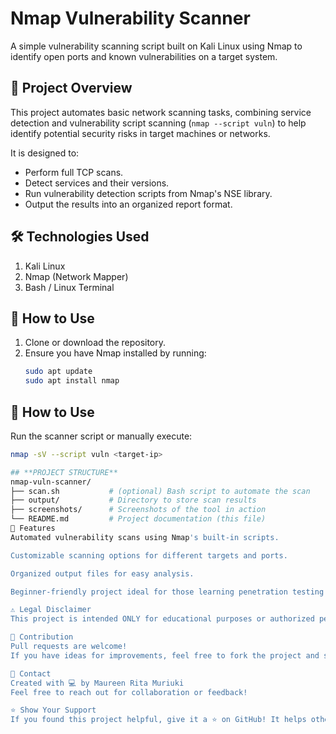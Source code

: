# **Nmap Vulnerability Scanner**

A simple vulnerability scanning script built on Kali Linux using Nmap to identify open ports and known vulnerabilities on a target system.

## **📖 Project Overview**
This project automates basic network scanning tasks, combining service detection and vulnerability script scanning (`nmap --script vuln`) to help identify potential security risks in target machines or networks.

It is designed to:

- Perform full TCP scans.
- Detect services and their versions.
- Run vulnerability detection scripts from Nmap's NSE library.
- Output the results into an organized report format.

## **🛠 Technologies Used**
1. Kali Linux
2. Nmap (Network Mapper)
3. Bash / Linux Terminal

## **🚀 How to Use**
1. Clone or download the repository.
2. Ensure you have Nmap installed by running:
   ```bash
   sudo apt update
   sudo apt install nmap
## 🚀 How to Use

Run the scanner script or manually execute:

```bash
nmap -sV --script vuln <target-ip>

## **PROJECT STRUCTURE**
nmap-vuln-scanner/
├── scan.sh           # (optional) Bash script to automate the scan
├── output/           # Directory to store scan results
├── screenshots/      # Screenshots of the tool in action
└── README.md         # Project documentation (this file)
🎯 Features
Automated vulnerability scans using Nmap's built-in scripts.

Customizable scanning options for different targets and ports.

Organized output files for easy analysis.

Beginner-friendly project ideal for those learning penetration testing and reconnaissance.

⚠️ Legal Disclaimer
This project is intended ONLY for educational purposes or authorized penetration testing. Unauthorized scanning of networks that you do not own or have explicit permission to test is illegal and unethical.

🤝 Contribution
Pull requests are welcome!
If you have ideas for improvements, feel free to fork the project and submit a PR.

📧 Contact
Created with 💻 by Maureen Rita Muriuki
Feel free to reach out for collaboration or feedback!

⭐️ Show Your Support
If you found this project helpful, give it a ⭐️ on GitHub! It helps others find it too!


